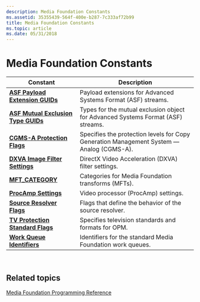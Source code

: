 ```yaml
---
description: Media Foundation Constants
ms.assetid: 35355439-564f-400e-b287-7c333af72b99
title: Media Foundation Constants
ms.topic: article
ms.date: 05/31/2018
---
```


# Media Foundation Constants



| Constant                                                                   | Description                                                                              |
|----------------------------------------------------------------------------|------------------------------------------------------------------------------------------|
| [**ASF Payload Extension GUIDs**](asf-payload-extension-guids.md)         | Payload extensions for Advanced Systems Format (ASF) streams.                            |
| [**ASF Mutual Exclusion Type GUIDs**](asf-mutual-exclusion-type-guids.md) | Types for the mutual exclusion object for Advanced Systems Format (ASF) streams.         |
| [**CGMS-A Protection Flags**](cgms-a-protection-flags.md)                 | Specifies the protection levels for Copy Generation Management System — Analog (CGMS-A). |
| [**DXVA Image Filter Settings**](dxva-image-filter-settings.md)           | DirectX Video Acceleration (DXVA) filter settings.                                       |
| [**MFT\_CATEGORY**](mft-category.md)                                      | Categories for Media Foundation transforms (MFTs).                                       |
| [**ProcAmp Settings**](procamp-settings.md)                               | Video processor (ProcAmp) settings.                                                      |
| [**Source Resolver Flags**](source-resolver-flags.md)                     | Flags that define the behavior of the source resolver.                                   |
| [**TV Protection Standard Flags**](tv-protection-standard-flags.md)       | Specifies television standards and formats for OPM.                                      |
| [**Work Queue Identifiers**](work-queue-identifiers.md)                   | Identifiers for the standard Media Foundation work queues.                               |



 

## Related topics

<dl> <dt>

[Media Foundation Programming Reference](media-foundation-programming-reference.md)
</dt> </dl>

 

 



